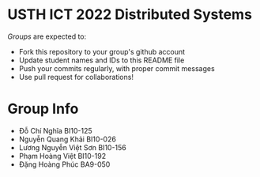 USTH ICT 2022 Distributed Systems
=====================================

*Groups* are expected to:

* Fork this repository to your group's github account
* Update student names and IDs to this README file
* Push your commits regularly, with proper commit messages
* Use pull request for collaborations!

Group Info
=======================

* Đỗ Chí Nghĩa BI10-125 
* Nguyễn Quang Khải BI10-026
* Lương Nguyễn Việt Sơn BI10-156
* Phạm Hoàng Việt BI10-192
* Đặng Hoàng Phúc BA9-050

